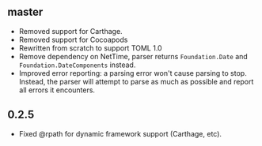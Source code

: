 ## master

- Removed support for Carthage.
- Removed support for Cocoapods
- Rewritten from scratch to support TOML 1.0
- Remove dependency on NetTime, parser returns `Foundation.Date` and
  `Foundation.DateComponents` instead.
- Improved error reporting: a parsing error won't cause parsing to stop.
  Instead, the parser will attempt to parse as much as possible and report all
  errors it encounters.

## 0.2.5

- Fixed @rpath for dynamic framework support (Carthage, etc).
